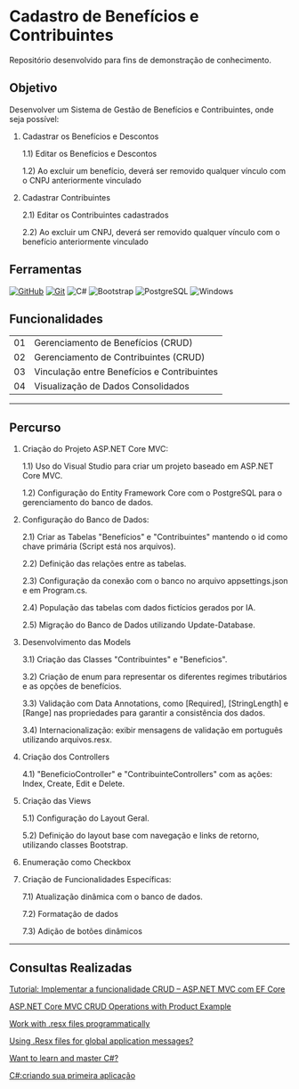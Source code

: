 <h1>
   Cadastro de Benefícios e Contribuintes
</h1>

Repositório desenvolvido para fins de demonstração de conhecimento.

## Objetivo
Desenvolver um Sistema de Gestão de Benefícios e Contribuintes, onde seja possível:

1) Cadastrar os Benefícios e Descontos

   1.1) Editar os Benefícios e Descontos

   1.2) Ao excluir um benefício, deverá ser removido qualquer vínculo com o CNPJ anteriormente vinculado

2) Cadastrar Contribuintes

   2.1) Editar os Contribuintes cadastrados

   2.2) Ao excluir um CNPJ, deverá ser removido qualquer vínculo com o benefício anteriormente vinculado
   
## Ferramentas
[![GitHub](https://img.shields.io/badge/GitHub-000?style=for-the-badge&logo=github&logoColor=30A3DC)](https://docs.github.com/)
[![Git](https://img.shields.io/badge/Git-000?style=for-the-badge&logo=git&logoColor=E94D5F)](https://git-scm.com/doc) 
![C#](https://img.shields.io/badge/C%23-239120?style=for-the-badge&logo=c-sharp&logoColor=white)
![Bootstrap](https://img.shields.io/badge/-boostrap-0D1117?style=for-the-badge&logo=bootstrap&labelColor=0D1117)
![PostgreSQL](https://img.shields.io/badge/PostgreSQL-000?style=for-the-badge&logo=postgresql)
![Windows](https://img.shields.io/badge/Windows-000?style=for-the-badge&logo=windows&logoColor=2CA5E0)


## Funcionalidades
<table>
  <tbody align="left">
    <tr>
      <td>01</td>
      <td>Gerenciamento de Benefícios (CRUD)</td>
    </tr>
    <tr>
      <td>02</td>
      <td>Gerenciamento de Contribuintes (CRUD)</td>
    </tr>
    <tr>
      <td>03</td>
      <td>Vinculação entre Benefícios e Contribuintes</td>  
    </tr>
    <tr>
      <td>04</td>
      <td>Visualização de Dados Consolidados</td>    
    </tr>
  </tbody>
</table>

---
## Percurso
1) Criação do Projeto ASP.NET Core MVC:

   1.1) Uso do Visual Studio para criar um projeto baseado em ASP.NET Core MVC.

   1.2) Configuração do Entity Framework Core com o PostgreSQL para o gerenciamento do banco de dados.
   
2) Configuração do Banco de Dados:
   
   2.1) Criar as Tabelas "Benefícios" e "Contribuintes" mantendo o id como chave primária (Script está nos arquivos).

   2.2) Definição das relações entre as tabelas.

   2.3) Configuração da conexão com o banco no arquivo appsettings.json e em Program.cs.

   2.4) População das tabelas com dados fictícios gerados por IA.

   2.5) Migração do Banco de Dados utilizando Update-Database.

3) Desenvolvimento das Models

   3.1) Criação das Classes "Contribuintes" e "Beneficios".

   3.2) Criação de enum para representar os diferentes regimes tributários e as opções de benefícios.

   3.3) Validação com Data Annotations, como  [Required], [StringLength] e [Range] nas propriedades para garantir a consistência dos dados.

   3.4) Internacionalização: exibir mensagens de validação em português utilizando arquivos.resx.

4) Criação dos Controllers

   4.1) "BeneficioController" e "ContribuinteControllers" com as ações: Index, Create, Edit e Delete.

5) Criação das Views

   5.1) Configuração do Layout Geral.

   5.2) Definição do layout base com navegação e links de retorno, utilizando classes Bootstrap.

6) Enumeração como Checkbox

7) Criação de Funcionalidades Específicas:

   7.1) Atualização dinâmica com o banco de dados.
   
   7.2) Formatação de dados

   7.3) Adição de botões dinâmicos

---
## Consultas Realizadas
[Tutorial: Implementar a funcionalidade CRUD – ASP.NET MVC com EF Core](https://learn.microsoft.com/pt-br/aspnet/core/data/ef-mvc/crud?view=aspnetcore-9.0)

[ASP.NET Core MVC CRUD Operations with Product Example](https://medium.com/@ravipatel.it/asp-net-core-mvc-crud-operations-with-product-example-for-absolute-beginners-in-net-8-b012700c8cf6)

[Work with .resx files programmatically](https://learn.microsoft.com/en-us/dotnet/core/extensions/work-with-resx-files-programmatically)

[Using .Resx files for global application messages?](https://stackoverflow.com/questions/1820912/using-resx-files-for-global-application-messages)

[Want to learn and master C#?](https://exercism.org/tracks/csharp)

[C#:criando sua primeira aplicação](https://cursos.alura.com.br/course/csharp-criando-primeira-aplicacao)
